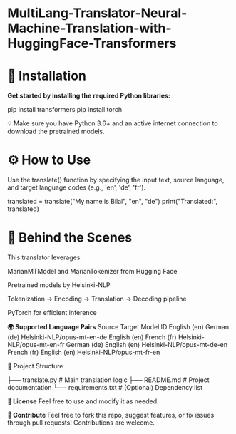 # MultiLang-Translator-Neural-Machine-Translation-with-HuggingFace-Transformers

# 🚀 Installation
**Get started by installing the required Python libraries:**

pip install transformers
pip install torch

💡 Make sure you have Python 3.6+ and an active internet connection to download the pretrained models.

# **⚙️ How to Use**
Use the translate() function by specifying the input text, source language, and target language codes (e.g., 'en', 'de', 'fr').

translated = translate("My name is Bilal", "en", "de")
print("Translated:", translated)

# **🧠 Behind the Scenes**
This translator leverages:

MarianMTModel and MarianTokenizer from Hugging Face

Pretrained models by Helsinki-NLP

Tokenization → Encoding → Translation → Decoding pipeline

PyTorch for efficient inference

**🌍 Supported Language Pairs**
Source	Target	Model ID
English (en)	German (de)	Helsinki-NLP/opus-mt-en-de
English (en)	French (fr)	Helsinki-NLP/opus-mt-en-fr
German (de)	English (en)	Helsinki-NLP/opus-mt-de-en
French (fr)	English (en)	Helsinki-NLP/opus-mt-fr-en

📁 Project Structure


├── translate.py            # Main translation logic
├── README.md               # Project documentation
└── requirements.txt        # (Optional) Dependency list

**🪪 License**
Feel free to use and modify it as needed.

**🤝 Contribute**
Feel free to fork this repo, suggest features, or fix issues through pull requests! Contributions are welcome.
